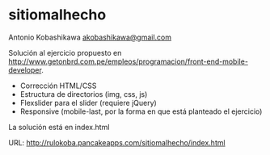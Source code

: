 sitiomalhecho
=============

Antonio Kobashikawa
akobashikawa@gmail.com

Solución al ejercicio propuesto en http://www.getonbrd.com.pe/empleos/programacion/front-end-mobile-developer.

- Corrección HTML/CSS
- Estructura de directorios (img, css, js)
- Flexslider para el slider (requiere jQuery)
- Responsive (mobile-last, por la forma en que está planteado el ejercicio)

La solución está en index.html

URL: http://rulokoba.pancakeapps.com/sitiomalhecho/index.html